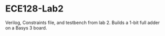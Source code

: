 # ECE128-Lab2
Verilog, Constraints file, and testbench from lab 2. Builds a 1-bit full adder on a Basys 3 board.
